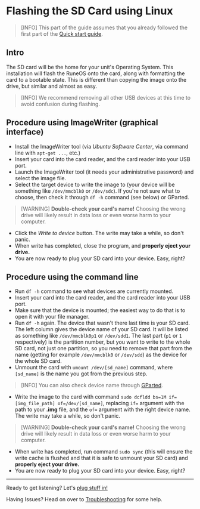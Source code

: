 # Flashing the SD Card using Linux

> [INFO] This part of the guide assumes that you already followed the first part of the [Quick start guide](quick-start-guide.md).

## Intro

The SD card will be the home for your unit's Operating System. This installation will flash the RuneOS onto the card, along with formatting the card to a bootable state. This is different than copying the image onto the drive, but similar and almost as easy.

> [INFO] We recommend removing all other USB devices at this time to avoid confusion during flashing.

## Procedure using ImageWriter (graphical interface)

 - Install the ImageWriter tool (via *Ubuntu Software Center*, via command line with `apt-get ...`, etc.)
 - Insert your card into the card reader, and the card reader into your USB port.
 - Launch the ImageWriter tool (it needs your administrative password) and select the image file.
 - Select the target device to write the image to (your device will be something like `/dev/mmcblk0` or `/dev/sdc`). If you're not sure what to choose, then check it through `df -h` command (see below) or GParted.

> [WARNING] **Double-check your card's name!** Choosing the wrong drive will likely result in data loss or even worse harm to your computer.

 - Click the *Write to device* button. The write may take a while, so don't panic.
 - When write has completed, close the program, and **properly eject your drive.** 
 - You are now ready to plug your SD card into your device. Easy, right?
  
## Procedure using the command line

 - Run `df -h` command to see what devices are currently mounted.
 - Insert your card into the card reader, and the card reader into your USB port.
 - Make sure that the device is mounted; the easiest way to do that is to open it with your file manager.
 - Run `df -h` again. The device that wasn't there last time is your SD card. The left column gives the device name of your SD card. It will be listed as something like `/dev/mmcblk0p1` or `/dev/sdd1`. The last part (`p1` or `1` respectively) is the partition number, but you want to write to the whole SD card, not just one partition, so you need to remove that part from the name (getting for example `/dev/mmcblk0` or `/dev/sdd`) as the device for the whole SD card.
 - Unmount the card with `umount /dev/[sd_name]` command, where `[sd_name]` is the name you got from the previous step.

> [INFO] You can also check device name through [GParted](http://gparted.org/).

 - Write the image to the card with command `sudo dcfldd bs=1M if=[img_file_path] of=/dev/[sd_name]`, replacing `if=` argument with the path to your **.img** file, and the `of=` argument with the right device name. The write may take a while, so don't panic.

> [WARNING] **Double-check your card's name!** Choosing the wrong drive will likely result in data loss or even worse harm to your computer.

 - When write has completed, run command `sudo sync` (this will ensure the write cache is flushed and that it is safe to unmount your SD card) and **properly eject your drive.** 
 - You are now ready to plug your SD card into your device. Easy, right?

***

Ready to get listening? Let's [plug stuff in!](http://www.runeaudio.com/documentation/quick-start/quick-start-guide/#prepare-the-device)

Having Issues? Head on over to [Troubleshooting](http://www.runeaudio.com/documentation/troubleshooting/common-troubleshooting/) for some help.
